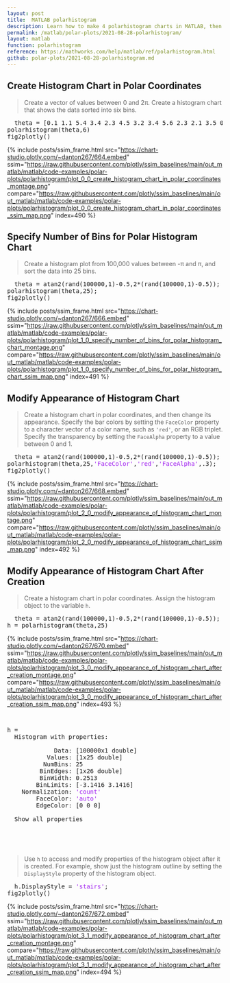 ```yaml
---
layout: post
title:  MATLAB polarhistogram
description: Learn how to make 4 polarhistogram charts in MATLAB, then publish them to the Web with Plotly.
permalink: /matlab/polar-plots/2021-08-28-polarhistogram/
layout: matlab
function: polarhistogram
reference: https://mathworks.com/help/matlab/ref/polarhistogram.html
github: polar-plots/2021-08-28-polarhistogram.md
---
```


## Create Histogram Chart in Polar Coordinates

> Create a vector of values between 0 and 2π. Create a histogram chart that shows the data sorted into six bins.

<pre class="mcode">
  theta = [0.1 1.1 5.4 3.4 2.3 4.5 3.2 3.4 5.6 2.3 2.1 3.5 0.6 6.1];
polarhistogram(theta,6)
fig2plotly()
</pre>

{% include posts/ssim_frame.html 
  src="https://chart-studio.plotly.com/~danton267/664.embed" 
  ssim="https://raw.githubusercontent.com/plotly/ssim_baselines/main/out_matlab/matlab/code-examples/polar-plots/polarhistogram/plot_0_0_create_histogram_chart_in_polar_coordinates_montage.png" 
  compare="https://raw.githubusercontent.com/plotly/ssim_baselines/main/out_matlab/matlab/code-examples/polar-plots/polarhistogram/plot_0_0_create_histogram_chart_in_polar_coordinates_ssim_map.png" 
  index=490
%}



<!--------------------- EXAMPLE BREAK ------------------------->

## Specify Number of Bins for Polar Histogram Chart

> Create a histogram plot from 100,000 values between -π and π, and sort the data into 25 bins.

<pre class="mcode">
  theta = atan2(rand(100000,1)-0.5,2*(rand(100000,1)-0.5));
polarhistogram(theta,25);
fig2plotly()
</pre>

{% include posts/ssim_frame.html 
  src="https://chart-studio.plotly.com/~danton267/666.embed" 
  ssim="https://raw.githubusercontent.com/plotly/ssim_baselines/main/out_matlab/matlab/code-examples/polar-plots/polarhistogram/plot_1_0_specify_number_of_bins_for_polar_histogram_chart_montage.png" 
  compare="https://raw.githubusercontent.com/plotly/ssim_baselines/main/out_matlab/matlab/code-examples/polar-plots/polarhistogram/plot_1_0_specify_number_of_bins_for_polar_histogram_chart_ssim_map.png" 
  index=491
%}



<!--------------------- EXAMPLE BREAK ------------------------->

## Modify Appearance of Histogram Chart

> Create a histogram chart in polar coordinates, and then change its appearance. Specify the bar colors by setting the `FaceColor` property to a character vector of a color name, such as `'red'`, or an RGB triplet. Specify the transparency by setting the `FaceAlpha` property to a value between 0 and 1.

<pre class="mcode">
  theta = atan2(rand(100000,1)-0.5,2*(rand(100000,1)-0.5));
polarhistogram(theta,25,<span style='color:#A020F0'>'FaceColor'</span>,<span style='color:#A020F0'>'red'</span>,<span style='color:#A020F0'>'FaceAlpha'</span>,.3);
fig2plotly()
</pre>

{% include posts/ssim_frame.html 
  src="https://chart-studio.plotly.com/~danton267/668.embed" 
  ssim="https://raw.githubusercontent.com/plotly/ssim_baselines/main/out_matlab/matlab/code-examples/polar-plots/polarhistogram/plot_2_0_modify_appearance_of_histogram_chart_montage.png" 
  compare="https://raw.githubusercontent.com/plotly/ssim_baselines/main/out_matlab/matlab/code-examples/polar-plots/polarhistogram/plot_2_0_modify_appearance_of_histogram_chart_ssim_map.png" 
  index=492
%}



<!--------------------- EXAMPLE BREAK ------------------------->

## Modify Appearance of Histogram Chart After Creation

> Create a histogram chart in polar coordinates. Assign the histogram object to the variable `h`.

<pre>
  theta = atan2(rand(100000,1)-0.5,2*(rand(100000,1)-0.5));
h = polarhistogram(theta,25)
</pre>

{% include posts/ssim_frame.html 
  src="https://chart-studio.plotly.com/~danton267/670.embed" 
  ssim="https://raw.githubusercontent.com/plotly/ssim_baselines/main/out_matlab/matlab/code-examples/polar-plots/polarhistogram/plot_3_0_modify_appearance_of_histogram_chart_after_creation_montage.png" 
  compare="https://raw.githubusercontent.com/plotly/ssim_baselines/main/out_matlab/matlab/code-examples/polar-plots/polarhistogram/plot_3_0_modify_appearance_of_histogram_chart_after_creation_ssim_map.png" 
  index=493
%}

<pre>
  <div class="codeoutput"><pre>h = 
  Histogram with properties:

             Data: [100000x1 double]
           Values: [1x25 double]
          NumBins: 25
         BinEdges: [1x26 double]
         BinWidth: 0.2513
        BinLimits: [-3.1416 3.1416]
    Normalization: <span style='color:#A020F0'>'count'</span>
        FaceColor: <span style='color:#A020F0'>'auto'</span>
        EdgeColor: [0 0 0]

  Show all properties

</pre></div>
</pre>

> Use `h` to access and modify properties of the histogram object after it is created. For example, show just the histogram outline by setting the `DisplayStyle` property of the histogram object.

<pre class="mcode">
  h.DisplayStyle = <span style='color:#A020F0'>'stairs'</span>;
fig2plotly()
</pre>

{% include posts/ssim_frame.html 
  src="https://chart-studio.plotly.com/~danton267/672.embed" 
  ssim="https://raw.githubusercontent.com/plotly/ssim_baselines/main/out_matlab/matlab/code-examples/polar-plots/polarhistogram/plot_3_1_modify_appearance_of_histogram_chart_after_creation_montage.png" 
  compare="https://raw.githubusercontent.com/plotly/ssim_baselines/main/out_matlab/matlab/code-examples/polar-plots/polarhistogram/plot_3_1_modify_appearance_of_histogram_chart_after_creation_ssim_map.png" 
  index=494
%}



<!--------------------- EXAMPLE BREAK ------------------------->

